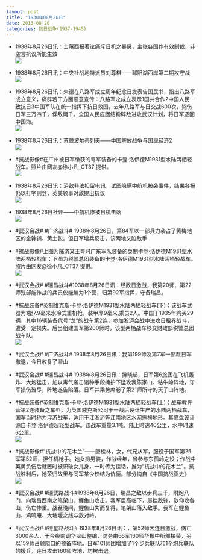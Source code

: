 ```yaml
---
layout: post
title: "1938年08月26日"
date: 2013-08-26
categories: 抗日战争(1937-1945)
---
```


<meta name="referrer" content="no-referrer" />

- 1938年8月26日讯：士蔑西报著论痛斥日机之暴戾，主张各国作有效制裁，非空言抗议所能生效 <br/><img src="https://ww1.sinaimg.cn/large/aca367d8jw1e80gicyy1vj20c10z0q6g.jpg" />

- 1938年8月26日讯：中央社战地特派员刘尊棋——鄱阳湖西岸第二期攻守战 <br/><img src="https://ww4.sinaimg.cn/large/aca367d8jw1e80errb9e3j20c10z6q8x.jpg" />

- 1938年8月26日讯：朱德在八路军成立周年纪念日发表告国民书，指出八路军成立意义，痛辟若干方面恶意宣传：八路军之成立表示1国共合作2中国人民一致抗日3中国军队在统一指挥下抗日救国，去年八路军与日交战600次，毙伤日军三万四千，俘敌两千。全国人民应团结粉碎敌进攻武汉计划，将日军逐回中国海。 <br/><img src="https://ww3.sinaimg.cn/large/aca367d8jw1e80d1kt3uyj206j0oy3zy.jpg" />

- 1938年8月26日讯：苏联波尔蒂列夫——中国解放战争与国民经济2 <br/><img src="https://ww1.sinaimg.cn/large/aca367d8jw1e80barbh4nj20c115fn0g.jpg" />

- #抗战影像#在广州被日军缴获的粤军装备的卡登·洛伊德M1931型水陆两栖轻战车。照片由网友@徐小凡_CT37 提供。 <br/><img src="https://ww4.sinaimg.cn/large/aca367d8jw1e809ie6n59j20fd0c3jto.jpg" />

- 1938年8月26日讯：沪敌非法扣留电讯，试图隐瞒中航机被袭事件，结果各报仍以打字刊登，英美领事对敌提出抗议 <br/><img src="https://ww4.sinaimg.cn/large/aca367d8jw1e807tuxuwrj20c117dwj7.jpg" />

- 1938年8月26日社评——中航机惨被日机击落 <br/><img src="https://ww4.sinaimg.cn/large/aca367d8jw1e8063gdudlj20c10ntjve.jpg" />

- #武汉会战# #广济战斗# 1938年8月26日，第84军以一部兵力袭占了黄梅地区的金钟铺、黄土包。但日军增兵反击，该两地又陷敌手 

- #抗战影像#上图为陈济棠主粤时广东军队装备的英制卡登·洛伊德M1931型水陆两栖轻战车；下图为税警总团装备的卡登·洛伊德M1931型水陆两栖轻战车。照片由网友@徐小凡_CT37 提供。 <br/><img src="https://ww2.sinaimg.cn/large/aca367d8jw1e802l5jnr4j20c10erdgh.jpg" />

- #武汉会战# #瑞昌战斗#1938年8月26日讯：经数日激战，我第20师、第22师残部能作战的兵员仅能编为1个营，归第92军指挥，守备瑞昌。 

- #抗战装备#英制维克斯·卡登·洛伊德M1931型水陆两栖轻战车(下)：该战车武器为1挺7.9毫米水冷式重机枪，装甲厚9毫米,乘员2人。中国于1935年购买29辆，其中16辆装备代号“龙”的战车第2连，参加淞沪会战中进攻日租界战斗，遭受一定损失。后当组建国军第200师时，该型两栖战车移交财政部税警总团战车队。 <br/><img src="https://ww3.sinaimg.cn/large/aca367d8jw1e7zy8setb7j20c10l2wfj.jpg" />

- #武汉会战# #广济战斗# 1938年8月26日讯：我第199师及第7军一部趁日军撤退，今日收复了潜山 

- #武汉会战# #瑞昌战斗# 1938年8月26日讯：拂晓起，日军第6旅团在飞机轰炸、大炮猛击，加以毒气袭击诸种手段掩护下猛攻我陈家山、牯牛岭阵地，守军损伤殆尽，阵地遂告陷落。日军并乘势席卷了第21师所守的天子山阵地。 

- #抗战装备#英制维克斯·卡登·洛伊德M1931型水陆两栖轻战车(上)：战车教导营第2连装备之车型，为英国威克斯公司于一战后设计生产的水陆两栖战车，国军当时称为浮游战车，适用于江浙沪等江南地区水网纵横地形。其底盘设计源自卡登·洛伊德超轻型战车。该战车重量3.1吨，陆上时速40公里，水中时速6公里。 <br/><img src="https://ww4.sinaimg.cn/large/aca367d8jw1e7ztwq0e5aj20c10n5tae.jpg" />

- #抗战影像#“抗战中的花木兰”——唐桂林，女，代兄从军，服役于国军第25军第52师，担任机枪手。她女扮男装，作战经年，曾参与东孤岭之役；作战中英勇负伤后就医时被识破女儿身，一时传为佳话，推为“抗战中的花木兰”。抗战胜利后，她荣归故里与同军某少校结为伉俪。部分摘自《中国抗战画史》 <br/><img src="https://ww1.sinaimg.cn/large/aca367d8jw1e7zr0i693wj20fa0is7bb.jpg" />

- #武汉会战# #瑞武路战斗#1938年8月26日，瑞昌之敌以步兵三千，附炮八门，向瑞昌西南之笔架山、鲤鱼山攻击。我军居高临下，屡挫敌锋，敌仰攻各山，伤亡惨重。战至晚间，鲤鱼山失而复得，笔架山落入敌手。我军在鲤鱼山、鸡鸣庵、大塘堰之线与敌对峙。 

- #武汉会战# #德星路战斗# 1938年8月26日讯：，第52师因连日激战，伤亡3000余人，于今夜南调华龙山整编，防务由66军160师华振中所部接替，另以159师占领隘口的预备阵地。日军101师团增加了1个步兵联队和1个炮兵联队的援兵，连日攻击160师阵地，均被击退。 

